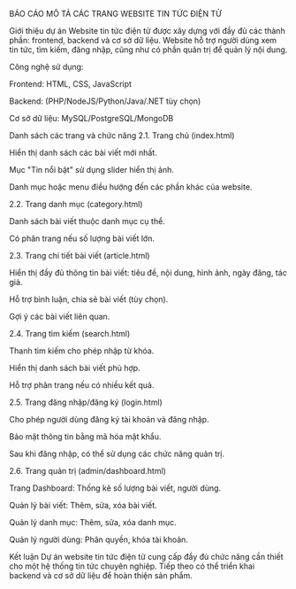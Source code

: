BÁO CÁO MÔ TẢ CÁC TRANG WEBSITE TIN TỨC ĐIỆN TỬ

Giới thiệu dự án
Website tin tức điện tử được xây dựng với đầy đủ các thành phần: frontend, backend và cơ sở dữ liệu. Website hỗ trợ người dùng xem tin tức, tìm kiếm, đăng nhập, cũng như có phần quản trị để quản lý nội dung.

Công nghệ sử dụng:

Frontend: HTML, CSS, JavaScript

Backend: (PHP/NodeJS/Python/Java/.NET tùy chọn)

Cơ sở dữ liệu: MySQL/PostgreSQL/MongoDB

Danh sách các trang và chức năng
2.1. Trang chủ (index.html)

Hiển thị danh sách các bài viết mới nhất.

Mục "Tin nổi bật" sử dụng slider hiển thị ảnh.

Danh mục hoặc menu điều hướng đến các phần khác của website.

2.2. Trang danh mục (category.html)

Danh sách bài viết thuộc danh mục cụ thể.

Có phân trang nếu số lượng bài viết lớn.

2.3. Trang chi tiết bài viết (article.html)

Hiển thị đầy đủ thông tin bài viết: tiêu đề, nội dung, hình ảnh, ngày đăng, tác giả.

Hỗ trợ bình luận, chia sẻ bài viết (tùy chọn).

Gợi ý các bài viết liên quan.

2.4. Trang tìm kiếm (search.html)

Thanh tìm kiếm cho phép nhập từ khóa.

Hiển thị danh sách bài viết phù hợp.

Hỗ trợ phân trang nếu có nhiều kết quả.

2.5. Trang đăng nhập/đăng ký (login.html)

Cho phép người dùng đăng ký tài khoản và đăng nhập.

Bảo mật thông tin bằng mã hóa mật khẩu.

Sau khi đăng nhập, có thể sử dụng các chức năng quản trị.

2.6. Trang quản trị (admin/dashboard.html)

Trang Dashboard: Thống kê số lượng bài viết, người dùng.

Quản lý bài viết: Thêm, sửa, xóa bài viết.

Quản lý danh mục: Thêm, sửa, xóa danh mục.

Quản lý người dùng: Phân quyền, khóa tài khoản.

Kết luận
Dự án website tin tức điện tử cung cấp đầy đủ chức năng cần thiết cho một hệ thống tin tức chuyên nghiệp. Tiếp theo có thể triển khai backend và cơ sở dữ liệu để hoàn thiện sản phẩm.
